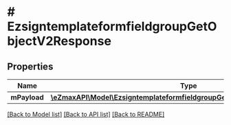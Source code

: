 # # EzsigntemplateformfieldgroupGetObjectV2Response

## Properties

Name | Type | Description | Notes
------------ | ------------- | ------------- | -------------
**mPayload** | [**\eZmaxAPI\Model\EzsigntemplateformfieldgroupGetObjectV2ResponseMPayload**](EzsigntemplateformfieldgroupGetObjectV2ResponseMPayload.md) |  |

[[Back to Model list]](../../README.md#models) [[Back to API list]](../../README.md#endpoints) [[Back to README]](../../README.md)
